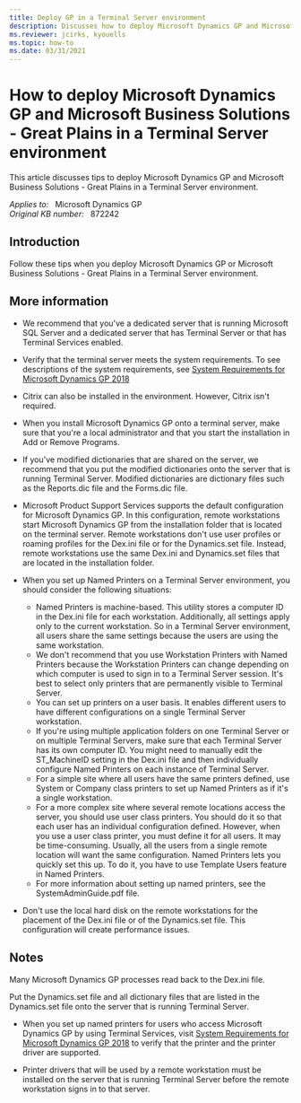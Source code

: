 ```yaml
---
title: Deploy GP in a Terminal Server environment
description: Discusses how to deploy Microsoft Dynamics GP and Microsoft Business Solutions - Great Plains in a Terminal Server environment.
ms.reviewer: jcirks, kyouells
ms.topic: how-to
ms.date: 03/31/2021
---
```

# How to deploy Microsoft Dynamics GP and Microsoft Business Solutions - Great Plains in a Terminal Server environment

This article discusses tips to deploy Microsoft Dynamics GP and Microsoft Business Solutions - Great Plains in a Terminal Server environment.

_Applies to:_ &nbsp; Microsoft Dynamics GP  
_Original KB number:_ &nbsp; 872242

## Introduction

Follow these tips when you deploy Microsoft Dynamics GP or Microsoft Business Solutions - Great Plains in a Terminal Server environment.

## More information

- We recommend that you've a dedicated server that is running Microsoft SQL Server and a dedicated server that has Terminal Server or that has Terminal Services enabled.
- Verify that the terminal server meets the system requirements. To see descriptions of the system requirements, see [System Requirements for Microsoft Dynamics GP 2018](/dynamics/s-e/gp/mdgp2018_system_requirements)

- Citrix can also be installed in the environment. However, Citrix isn't required.
- When you install Microsoft Dynamics GP onto a terminal server, make sure that you're a local administrator and that you start the installation in Add or Remove Programs.
- If you've modified dictionaries that are shared on the server, we recommend that you put the modified dictionaries onto the server that is running Terminal Server. Modified dictionaries are dictionary files such as the Reports.dic file and the Forms.dic file.
- Microsoft Product Support Services supports the default configuration for Microsoft Dynamics GP. In this configuration, remote workstations start Microsoft Dynamics GP from the installation folder that is located on the terminal server. Remote workstations don't use user profiles or roaming profiles for the Dex.ini file or for the Dynamics.set file. Instead, remote workstations use the same Dex.ini and Dynamics.set files that are located in the installation folder.
- When you set up Named Printers on a Terminal Server environment, you should consider the following situations:
  - Named Printers is machine-based. This utility stores a computer ID in the Dex.ini file for each workstation. Additionally, all settings apply only to the current workstation. So in a Terminal Server environment, all users share the same settings because the users are using the same workstation.
  - We don't recommend that you use Workstation Printers with Named Printers because the Workstation Printers can change depending on which computer is used to sign in to a Terminal Server session. It's best to select only printers that are permanently visible to Terminal Server.
  - You can set up printers on a user basis. It enables different users to have different configurations on a single Terminal Server workstation.
  - If you're using multiple application folders on one Terminal Server or on multiple Terminal Servers, make sure that each Terminal Server has its own computer ID. You might need to manually edit the ST_MachineID setting in the Dex.ini file and then individually configure Named Printers on each instance of Terminal Server.
  - For a simple site where all users have the same printers defined, use System or Company class printers to set up Named Printers as if it's a single workstation.
  - For a more complex site where several remote locations access the server, you should use user class printers. You should do it so that each user has an individual configuration defined. However, when you use a user class printer, you must define it for all users. It may be time-consuming. Usually, all the users from a single remote location will want the same configuration. Named Printers lets you quickly set this up. To do it, you have to use Template Users feature in Named Printers.
  - For more information about setting up named printers, see the SystemAdminGuide.pdf file.
- Don't use the local hard disk on the remote workstations for the placement of the Dex.ini file or of the Dynamics.set file. This configuration will create performance issues.

## Notes

Many Microsoft Dynamics GP processes read back to the Dex.ini file.

Put the Dynamics.set file and all dictionary files that are listed in the Dynamics.set file onto the server that is running Terminal Server.

- When you set up named printers for users who access Microsoft Dynamics GP by using Terminal Services, visit [System Requirements for Microsoft Dynamics GP 2018](/dynamics/s-e/gp/mdgp2018_system_requirements) to verify that the printer and the printer driver are supported.

- Printer drivers that will be used by a remote workstation must be installed on the server that is running Terminal Server before the remote workstation signs in to that server.
